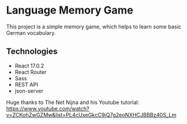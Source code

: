 # Language Memory Game

This project is a simple memory game, which helps to learn some basic German vocabulary.

## Technologies

- React 17.0.2
- React Router
- Sass
- REST API
- json-server

Huge thanks to The Net Nijna and his Youtube tutorial: https://www.youtube.com/watch?v=ZCKohZwGZMw&list=PL4cUxeGkcC9iQ7g2eoNXHCJBBBz40S_Lm
